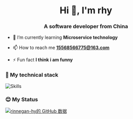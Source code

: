 <h1 align="center">Hi 👋, I'm rhy</h1>
<h3 align="center">A software developer from China</h3>

- 🌱 I’m currently learning **Microservice technology**

- 📫 How to reach me **15568566775@163.com**

- ⚡ Fun fact **I think i am funny**


### 🔧 My technical stack
 
![Skills](https://skillicons.dev/icons?i=java,idea,spring,redis,js)

### 😊 My Status

[![rinnegan-hy的 GitHub 数据](https://github-readme-stats.vercel.app/api?username=rinnegan-hy&show_icons=true&theme=radical)](https://github.com/rinnegan-hy)
